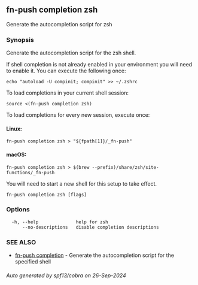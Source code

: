 ## fn-push completion zsh

Generate the autocompletion script for zsh

### Synopsis

Generate the autocompletion script for the zsh shell.

If shell completion is not already enabled in your environment you will need
to enable it.  You can execute the following once:

	echo "autoload -U compinit; compinit" >> ~/.zshrc

To load completions in your current shell session:

	source <(fn-push completion zsh)

To load completions for every new session, execute once:

#### Linux:

	fn-push completion zsh > "${fpath[1]}/_fn-push"

#### macOS:

	fn-push completion zsh > $(brew --prefix)/share/zsh/site-functions/_fn-push

You will need to start a new shell for this setup to take effect.


```
fn-push completion zsh [flags]
```

### Options

```
  -h, --help              help for zsh
      --no-descriptions   disable completion descriptions
```

### SEE ALSO

* [fn-push completion](fn-push_completion.md)	 - Generate the autocompletion script for the specified shell

###### Auto generated by spf13/cobra on 26-Sep-2024
